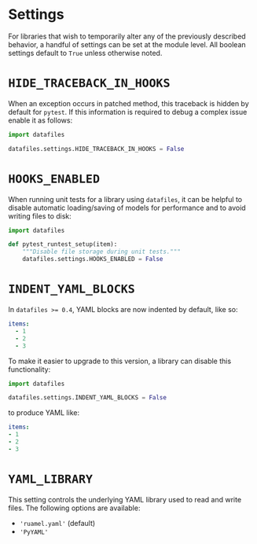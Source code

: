 <h1>Settings</h1>

For libraries that wish to temporarily alter any of the previously described behavior, a handful of settings can be set at the module level. All boolean settings default to `True` unless otherwise noted.

# `HIDE_TRACEBACK_IN_HOOKS`

When an exception occurs in patched method, this traceback is hidden by default for `pytest`. If this information is required to debug a complex issue enable it as follows:

```python
import datafiles

datafiles.settings.HIDE_TRACEBACK_IN_HOOKS = False
```

# `HOOKS_ENABLED`

When running unit tests for a library using `datafiles`,
it can be helpful to disable automatic loading/saving of models for performance and to avoid writing files to disk:

```python
import datafiles

def pytest_runtest_setup(item):
    """Disable file storage during unit tests."""
    datafiles.settings.HOOKS_ENABLED = False
```

# `INDENT_YAML_BLOCKS`

In `datafiles >= 0.4`, YAML blocks are now indented by default, like so:

```yaml
items:
  - 1
  - 2
  - 3
```

To make it easier to upgrade to this version, a library can disable this functionality:

```python
import datafiles

datafiles.settings.INDENT_YAML_BLOCKS = False
```

to produce YAML like:

```yaml
items:
- 1
- 2
- 3
```

# `YAML_LIBRARY`

This setting controls the underlying YAML library used to read and write files. The following options are available:

- `'ruamel.yaml'` (default)
- `'PyYAML'`
